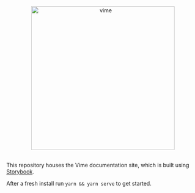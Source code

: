 <div align="center">
  <a href="#">
    <img
      width="375px"
      alt="vime"
      src="https://raw.githubusercontent.com/vime-js/vime/master/static/brand/vime-docs--dark.svg?sanitize=true"
    />
  </a>
</div>

<br />

This repository houses the Vime documentation site, which is built using [Storybook](https://storybook.js.org/).

After a fresh install run `yarn && yarn serve` to get started.